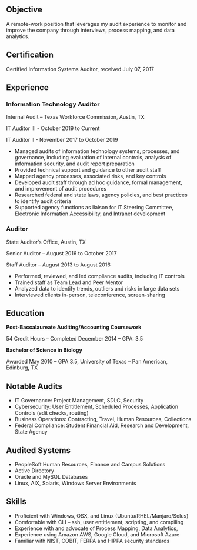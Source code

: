 ## Objective ##
A remote-work position that leverages my audit experience to monitor and improve the company through interviews, process mapping, and data analytics.

## Certification ##
Certified Information Systems Auditor, received July 07, 2017
## Experience ##
### Information Technology Auditor ###

Internal Audit – Texas Workforce Commission, Austin, TX

IT Auditor III - October 2019 to Current

IT Auditor II - November 2017 to October 2019

- Managed audits of information technology systems, processes, and governance, including evaluation of internal controls, analysis of information security, and audit report preparation
- Provided technical support and guidance to other audit staff
- Mapped agency processes, associated risks, and key controls
- Developed audit staff through ad hoc guidance, formal management, and improvement of audit procedures
- Researched federal and state laws, agency policies, and best practices to identify audit criteria
- Supported agency functions as liaison for IT Steering Committee, Electronic Information Accessibility, and Intranet development

### Auditor ###
State Auditor’s Office, Austin, TX

Senior Auditor – August 2016 to October 2017

Staff Auditor – August 2013 to August 2016
- Performed, reviewed, and led compliance audits, including IT controls
- Trained staff as Team Lead and Peer Mentor
- Analyzed data to identify trends, outliers and risks in large data sets
- Interviewed clients in-person, teleconference, screen-sharing 

## Education ##
**Post-Baccalaureate Auditing/Accounting Coursework**

54 Credit Hours – Completed December 2014 – GPA: 3.5

**Bachelor of Science in Biology**

Awarded May 2010 – GPA 3.5, University of Texas – Pan American, Edinburg, TX

## Notable Audits ##
- IT Governance: Project Management, SDLC, Security
- Cybersecurity: User Entitlement, Scheduled Processes, Application Controls (edit checks, routing)
- Business Operations: Contracting, Travel, Human Resources, Collections
- Federal Compliance: Student Financial Aid, Research and Development, State Agency

## Audited Systems ##
- PeopleSoft Human Resources, Finance and Campus Solutions
- Active Directory
- Oracle and MySQL Databases
- Linux, AIX, Solaris, Windows Server Environments

## Skills ##
- Proficient with Windows, OSX, and Linux (Ubuntu/RHEL/Manjaro/Solus)
- Comfortable with CLI – ssh, user entitlement, scripting, and compiling
- Experience with and advocate of Process Mapping, Data Analytics, 
- Experience using Amazon AWS, Google Cloud, and Microsoft Azure
- Familiar with NIST, COBIT, FERPA and HIPPA security standards
